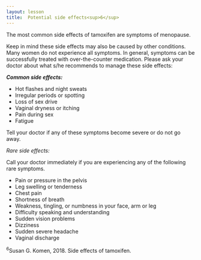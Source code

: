 ```yaml
---
layout: lesson
title:  Potential side effects<sup>6</sup>
---
```

The most common side effects of tamoxifen are symptoms of menopause. 

Keep in mind these side effects may also be caused by other conditions. Many women do not experience all symptoms. In general, symptoms can be successfully treated with over-the-counter medication. Please ask your doctor about what s/he recommends to manage these side effects:

***Common side effects:***

* Hot flashes and night sweats
* Irregular periods or spotting
* Loss of sex drive
* Vaginal dryness or itching
* Pain during sex
* Fatigue

Tell your doctor if any of these symptoms become severe or do not go away.

*Rare side effects:*

Call your doctor immediately if you are experiencing any of the following rare symptoms. 

* Pain or pressure in the pelvis
* Leg swelling or tenderness
* Chest pain
* Shortness of breath
* Weakness, tingling, or numbness in your face, arm or leg
* Difficulty speaking and understanding
* Sudden vision problems
* Dizziness
* Sudden severe headache
* Vaginal discharge

<sup>6</sup>Susan G. Komen, 2018. Side effects of tamoxifen.
